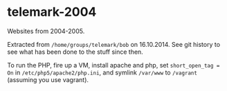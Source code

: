 telemark-2004
=============

Websites from 2004-2005.

Extracted from `/home/groups/telemark/bob` on 16.10.2014. See git history to see what has been done to the stuff since then.

To run the PHP, fire up a VM, install apache and php, set `short_open_tag = On` in `/etc/php5/apache2/php.ini`, and symlink `/var/www` to `/vagrant` (assuming you use vagrant).
